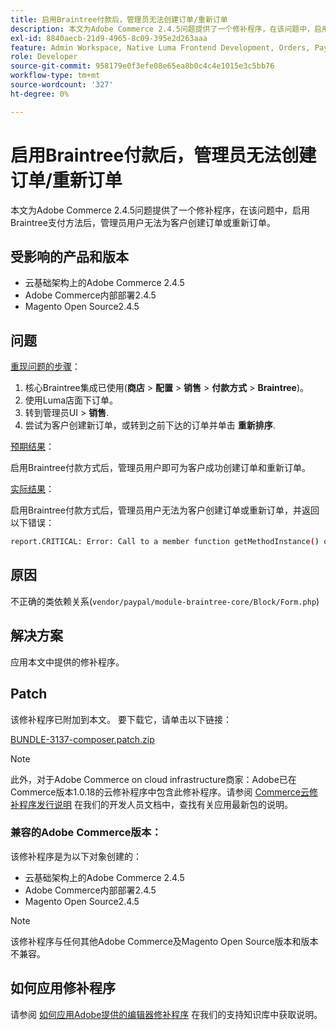 ```yaml
---
title: 启用Braintree付款后，管理员无法创建订单/重新订单
description: 本文为Adobe Commerce 2.4.5问题提供了一个修补程序，在该问题中，启用Braintree支付方法后，管理员用户无法为客户创建订单或重新订单。
exl-id: 8840aecb-21d9-4965-8c09-395e2d263aaa
feature: Admin Workspace, Native Luma Frontend Development, Orders, Payments
role: Developer
source-git-commit: 958179e0f3efe08e65ea8b0c4c4e1015e3c5bb76
workflow-type: tm+mt
source-wordcount: '327'
ht-degree: 0%

---
```


# 启用Braintree付款后，管理员无法创建订单/重新订单

本文为Adobe Commerce 2.4.5问题提供了一个修补程序，在该问题中，启用Braintree支付方法后，管理员用户无法为客户创建订单或重新订单。

## 受影响的产品和版本

* 云基础架构上的Adobe Commerce 2.4.5
* Adobe Commerce内部部署2.4.5
* Magento Open Source2.4.5

## 问题

<u>重现问题的步骤</u>：

1. 核心Braintree集成已使用(**商店** > **配置** > **销售** > **付款方式** > **Braintree**)。
1. 使用Luma店面下订单。
1. 转到管理员UI > **销售**.
1. 尝试为客户创建新订单，或转到之前下达的订单并单击 **重新排序**.

<u>预期结果</u>：

启用Braintree付款方式后，管理员用户即可为客户成功创建订单和重新订单。

<u>实际结果</u>：

启用Braintree付款方式后，管理员用户无法为客户创建订单或重新订单，并返回以下错误：

```bash
report.CRITICAL: Error: Call to a member function getMethodInstance() on null in /app/vendor/paypal/module-braintree-core/Block/Form.php:174
```

## 原因

不正确的类依赖关系(`vendor/paypal/module-braintree-core/Block/Form.php`)

## 解决方案

应用本文中提供的修补程序。

## Patch

该修补程序已附加到本文。 要下载它，请单击以下链接：

[BUNDLE-3137-composer.patch.zip](assets/BUNDLE-3137-composer.patch.zip)

>[!NOTE]
>
>此外，对于Adobe Commerce on cloud infrastructure商家：Adobe已在Commerce版本1.0.18的云修补程序中包含此修补程序。请参阅 [Commerce云修补程序发行说明](https://devdocs.magento.com/cloud/release-notes/mcp-release-notes.html) 在我们的开发人员文档中，查找有关应用最新包的说明。

### 兼容的Adobe Commerce版本：

该修补程序是为以下对象创建的：

* 云基础架构上的Adobe Commerce 2.4.5
* Adobe Commerce内部部署2.4.5
* Magento Open Source2.4.5

>[!NOTE]
>
>该修补程序与任何其他Adobe Commerce及Magento Open Source版本和版本不兼容。

## 如何应用修补程序

请参阅 [如何应用Adobe提供的编辑器修补程序](/help/how-to/general/how-to-apply-a-composer-patch-provided-by-magento.md) 在我们的支持知识库中获取说明。
